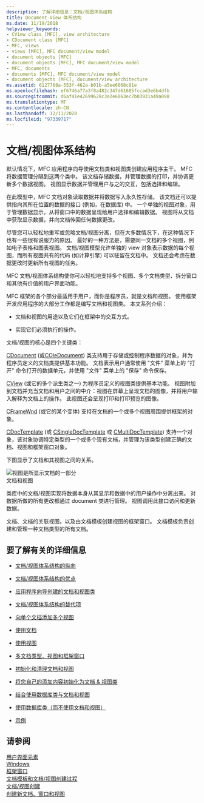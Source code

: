 ```yaml
---
description: 了解详细信息：文档/视图体系结构
title: Document-View 体系结构
ms.date: 11/19/2018
helpviewer_keywords:
- CView class [MFC], view architecture
- CDocument class [MFC]
- MFC, views
- views [MFC], MFC document/view model
- document objects [MFC]
- document objects [MFC], MFC document/view model
- MFC, documents
- documents [MFC], MFC document/view model
- document objects [MFC], document/view architecture
ms.assetid: 6127768a-553f-462a-b01b-a5ee6068c81e
ms.openlocfilehash: ef6746a77a3f8a482c347d61685fccad3e6b4dfb
ms.sourcegitcommit: d6af41e42699628c3e2e6063ec7b03931a49a098
ms.translationtype: MT
ms.contentlocale: zh-CN
ms.lasthandoff: 12/11/2020
ms.locfileid: "97339717"
---
```

# <a name="documentview-architecture"></a>文档/视图体系结构

默认情况下，MFC 应用程序向导使用文档类和视图类创建应用程序主干。 MFC 将数据管理分隔到这两个类中。 该文档存储数据，并管理数据的打印，并协调更新多个数据视图。 视图显示数据并管理用户与之的交互，包括选择和编辑。

在此模型中，MFC 文档对象读取数据并将数据写入永久性存储。 该文档还可以提供指向其所在位置的数据的接口 (例如，在数据库) 中。 一个单独的视图对象，用于管理数据显示，从将窗口中的数据呈现给用户选择和编辑数据。 视图将从文档中获取显示数据，并向文档传回任何数据更改。

尽管您可以轻松地重写或忽略文档/视图分离，但在大多数情况下，在这种情况下也有一些很有说服力的原因。 最好的一种方法是，需要同一文档的多个视图，例如电子表格和图表视图。 文档/视图模型允许单独的 view 对象表示数据的每个视图，而所有视图共有的代码 (如计算引擎) 可以驻留在文档中。 文档还会考虑在数据更改时更新所有视图的任务。

MFC 文档/视图体系结构使你可以轻松地支持多个视图、多个文档类型、拆分窗口和其他有价值的用户界面功能。

MFC 框架的各个部分最适用于用户，而你是程序员，就是文档和视图。 使用框架开发应用程序的大部分工作都是编写文档和视图类。 本文系列介绍：

- 文档和视图的用途以及它们在框架中的交互方式。

- 实现它们必须执行的操作。

文档/视图的核心是四个关键类：

[CDocument](reference/cdocument-class.md) (或[COleDocument](reference/coledocument-class.md)) 类支持用于存储或控制程序数据的对象，并为程序员定义的文档类提供基本功能。 文档表示用户通常使用 "文件" 菜单上的 "打开" 命令打开的数据单元，并使用 "文件" 菜单上的 "保存" 命令保存。

[CView](reference/cview-class.md) (或它的多个派生类之一) 为程序员定义的视图类提供基本功能。 视图附加到文档并充当文档和用户之间的中介：视图在屏幕上呈现文档的图像，并将用户输入解释为文档上的操作。 此视图还会呈现打印和打印预览的图像。

[CFrameWnd](reference/cframewnd-class.md) (或它的某个变体) 支持在文档的一个或多个视图周围提供框架的对象。

[CDocTemplate](reference/cdoctemplate-class.md) (或 [CSingleDocTemplate](reference/csingledoctemplate-class.md) 或 [CMultiDocTemplate](reference/cmultidoctemplate-class.md)) 支持一个对象，该对象协调特定类型的一个或多个现有文档，并管理为该类型创建正确的文档、视图和框架窗口对象。

下图显示了文档和其视图之间的关系。

![视图是所显示文档的一部分](../mfc/media/vc379n1.gif "视图是所显示文档的一部分") <br/>
文档和视图

类库中的文档/视图实现将数据本身从其显示和数据中的用户操作中分离出来。 对数据所做的所有更改都通过 document 类进行管理。 视图调用此接口访问和更新数据。

文档、文档的关联视图，以及由文档模板创建视图的框架窗口。 文档模板负责创建和管理一种文档类型的所有文档。

## <a name="what-do-you-want-to-know-more-about"></a>要了解有关的详细信息

- [文档/视图体系结构的纵向](a-portrait-of-the-document-view-architecture.md)

- [文档/视图体系结构的优点](advantages-of-the-document-view-architecture.md)

- [应用程序向导创建的文档和视图类](document-and-view-classes-created-by-the-mfc-application-wizard.md)

- [文档/视图体系结构的替代项](alternatives-to-the-document-view-architecture.md)

- [向单个文档添加多个视图](adding-multiple-views-to-a-single-document.md)

- [使用文档](using-documents.md)

- [使用视图](using-views.md)

- [多文档类型、视图和框架窗口](multiple-document-types-views-and-frame-windows.md)

- [初始化和清理文档和视图](initializing-and-cleaning-up-documents-and-views.md)

- [将您自己的添加内容初始化为文档 & 视图类](creating-new-documents-windows-and-views.md)

- [结合使用数据库类与文档和视图](../data/mfc-using-database-classes-with-documents-and-views.md)

- [使用数据库类（而不使用文档和视图）](../data/mfc-using-database-classes-without-documents-and-views.md)

- [示例](../overview/visual-cpp-samples.md)

## <a name="see-also"></a>请参阅

[用户界面元素](user-interface-elements-mfc.md)<br/>
[Windows](windows.md)<br/>
[框架窗口](frame-windows.md)<br/>
[文档模板和文档/视图创建过程](document-templates-and-the-document-view-creation-process.md)<br/>
[文档/视图创建](document-view-creation.md)<br/>
[创建新文档、窗口和视图](creating-new-documents-windows-and-views.md)
